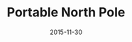 ---
layout: site
title: "Portable North Pole"
date: 2015-11-30
categories: [community]
version: 4.4.6
major: 4
minor: 4
patch: 6
slug: portable-north-pole
link: https://www.portablenorthpole.com/en/
submitter: bcabanes
permalink: /sites/:slug
---